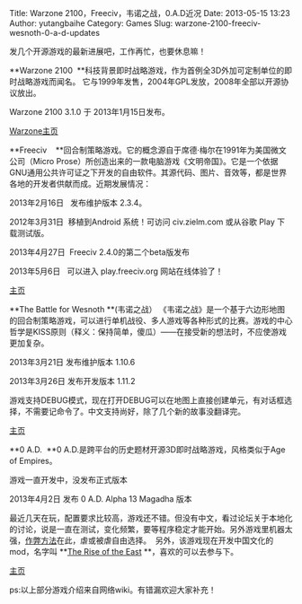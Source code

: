 Title: Warzone 2100，Freeciv，韦诺之战，0.A.D近况
Date: 2013-05-15 13:23
Author: yutangbaihe
Category: Games
Slug: warzone-2100-freeciv-wesnoth-0-a-d-updates

发几个开源游戏的最新进展吧，工作再忙，也要休息嘛！

**Warzone 2100
 **科技背景即时战略游戏，作为首例全3D外加可定制单位的即时战略游戏而闻名。
它与1999年发售，2004年GPL发放，2008年全部以开源协议放出。

Warzone 2100 3.1.0 于 2013年1月15日发布。

[Warzone主页](http://www.wz2100.net/)

**Freeciv  
 **回合制策略游戏。它的概念源自于席德·梅尔在1991年为美国微文公司（Micro
Prose）所创造出来的一款电脑游戏《文明帝国》。它是一个依据GNU通用公共许可证之下开发的自由软件。其源代码、图片、音效等，都是世界各地的开发者供献而成。近期发展情况：

2013年2月16日   发布维护版本 2.3.4。

2012年3月31日  移植到Android 系统！可访问 civ.zielm.com 或从谷歌 Play
下载测试版。

2013年4月27日  Freeciv 2.4.0的第二个beta版发布

2013年5月6日   可以进入 play.freeciv.org 网站在线体验了！

[主页](http://freeciv.wikia.com/wiki/Main_Page)

**The Battle for
Wesnoth **(韦诺之战） 《韦诺之战》是一个基于六边形地图的回合制策略游戏，可以进行单机战役、多人游戏等各种形式的比赛。游戏的中心哲学是KISS原则（释义：保持简单，傻瓜）——在接受新的想法时，不应使游戏更加复杂。

2013年3月21日 发布维护版本 1.10.6

2013年3月26日 发布开发版本 1.11.2

游戏支持DEBUG模式，现在打开DEBUG可以在地图上直接创建单元，有对话框选择，不需要记命令了。中文支持尚好，除了几个新的故事没翻译完。

[主页](http://www.wesnoth.org/)

**0 A.D.  **0 A.D.是跨平台的历史题材开源3D即时战略游戏，风格类似于Age of
Empires。

游戏一直开发中，没发布正式版本

2013年4月2日 发布 0 A.D. Alpha 13 Magadha 版本

最近几天在玩，配置要求比较高，游戏还不错。但没有中文，看过论坛关于本地化的讨论，说是一直在测试，变化频繁，要等程序稳定才能开始。另外游戏里机器太强，[作弊方法](http://trac.wildfiregames.com/wiki/Manual_Cheats)在此，虐或被虐自由选择。
 另外，该游戏现在开发中国文化的mod，名字叫 **[The Rise of the
East](http://www.moddb.com/mods/rote) **，喜欢的可以去参与下。

[主页](http://play0ad.com/)

ps:以上部分游戏介绍来自网络wiki。有错漏欢迎大家补充！

 
